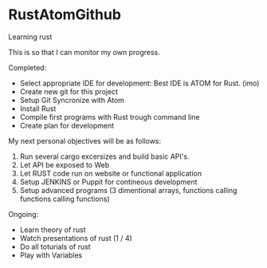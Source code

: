 # RustAtomGithub
Learning rust

This is so that I can monitor my own progress.

Completed:
- Select appropriate IDE for development: Best IDE is ATOM for Rust. (imo)
- Create new git for this project
- Setup Git Syncronize with Atom
- Install Rust
- Compile first programs with Rust trough command line
- Create plan for development


My next personal objectives will be as follows:

1. Run several cargo excersizes and build basic API's.
2. Let API be exposed to Web
3. Let RUST code run on website or functional application
4. Setup JENKINS or Puppit for contineous development
5. Setup advanced programs (3 dimentional arrays, functions calling functions calling functions)

Ongoing:

- Learn theory of rust
- Watch presentations of rust (1 / 4) 
- Do all toturials of rust
- Play with Variables
